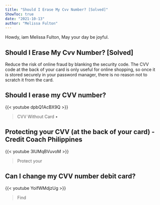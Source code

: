 ```yaml
---
title: "Should I Erase My Cvv Number? [Solved]"
ShowToc: true 
date: "2021-10-13"
author: "Melissa Fulton" 
---
```


Howdy, iam Melissa Fulton, May your day be joyful.
## Should I Erase My Cvv Number? [Solved]
Reduce the risk of online fraud by blanking the security code. The CVV code at the back of your card is only useful for online shopping, so once it is stored securely in your password manager, there is no reason not to scratch it from the card.

## Should I erase my CVV number?
{{< youtube dpbQ1AcBX9Q >}}
>CVV Without Card • 

## Protecting your CVV (at the back of your card) - Credit Coach Philippines
{{< youtube 3IUMqBVuvoM >}}
>Protect your 

## Can I change my CVV number debit card?
{{< youtube YoifWMdjzUg >}}
>Find 


